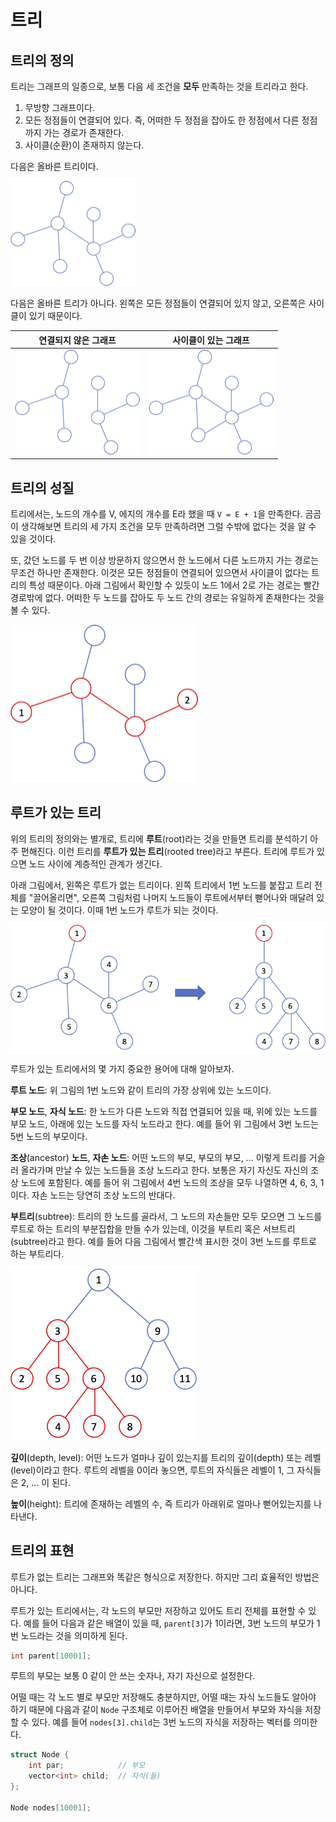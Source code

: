 # 트리

## 트리의 정의
트리는 그래프의 일종으로, 보통 다음 세 조건을 **모두** 만족하는 것을 트리라고 한다.

1. 무방향 그래프이다.
1. 모든 정점들이 연결되어 있다. 즉, 어떠한 두 정점을 잡아도 한 정점에서 다른 정점까지 가는 경로가 존재한다.
1. 사이클(순환)이 존재하지 않는다.

다음은 올바른 트리이다.

![올바른 트리](resources/correct-tree.png)

다음은 올바른 트리가 아니다. 왼쪽은 모든 정점들이 연결되어 있지 않고, 오른쪽은 사이클이 있기 때문이다.

| 연결되지 않은 그래프 | 사이클이 있는 그래프 |
| --- | --- |
| ![연결되지 않은 그래프](resources/disconn-graph.png) | ![사이클이 있는 그래프](resources/cycled-graph.png) |

## 트리의 성질
트리에서는, 노드의 개수를 V, 에지의 개수를 E라 했을 때 `V = E + 1`을 만족한다. 곰곰이 생각해보면 트리의 세 가지 조건을 모두 만족하려면 그럴 수밖에 없다는 것을 알 수 있을 것이다.

또, 갔던 노드를 두 번 이상 방문하지 않으면서 한 노드에서 다른 노드까지 가는 경로는 무조건 하나만 존재한다. 이것은 모든 정점들이 연결되어 있으면서 사이클이 없다는 트리의 특성 때문이다. 아래 그림에서 확인할 수 있듯이 노드 1에서 2로 가는 경로는 빨간 경로밖에 없다. 어떠한 두 노드를 잡아도 두 노드 간의 경로는 유일하게 존재한다는 것을 볼 수 있다.

![트리 경로](resources/tree-path.png)

## 루트가 있는 트리
위의 트리의 정의와는 별개로, 트리에 **루트**(root)라는 것을 만들면 트리를 분석하기 아주 편해진다. 이런 트리를 **루트가 있는 트리**(rooted tree)라고 부른다. 트리에 루트가 있으면 노드 사이에 계층적인 관계가 생긴다.

아래 그림에서, 왼쪽은 루트가 없는 트리이다. 왼쪽 트리에서 1번 노드를 붙잡고 트리 전체를 "끌어올리면", 오른쪽 그림처럼 나머지 노드들이 루트에서부터 뻗어나와 매달려 있는 모양이 될 것이다. 이때 1번 노드가 루트가 되는 것이다.

![루트가 있는 트리](resources/rooted-tree.png)

루트가 있는 트리에서의 몇 가지 중요한 용어에 대해 알아보자.

**루트 노드**: 위 그림의 1번 노드와 같이 트리의 가장 상위에 있는 노드이다.

**부모 노드**, **자식 노드**: 한 노드가 다른 노드와 직접 연결되어 있을 때, 위에 있는 노드를 부모 노드, 아래에 있는 노드를 자식 노드라고 한다. 예를 들어 위 그림에서 3번 노드는 5번 노드의 부모이다.

**조상**(ancestor) **노드**, **자손 노드**: 어떤 노드의 부모, 부모의 부모, ... 이렇게 트리를 거슬러 올라가며 만날 수 있는 노드들을 조상 노드라고 한다. 보통은 자기 자신도 자신의 조상 노드에 포함된다. 예를 들어 위 그림에서 4번 노드의 조상을 모두 나열하면 4, 6, 3, 1이다. 자손 노드는 당연히 조상 노드의 반대다.

**부트리**(subtree): 트리의 한 노드를 골라서, 그 노드의 자손들만 모두 모으면 그 노드를 루트로 하는 트리의 부분집합을 만들 수가 있는데, 이것을 부트리 혹은 서브트리(subtree)라고 한다. 예를 들어 다음 그림에서 빨간색 표시한 것이 3번 노드를 루트로 하는 부트리다.

![부트리](resources/subtree.png)

**깊이**(depth, level): 어떤 노드가 얼마나 깊이 있는지를 트리의 깊이(depth) 또는 레벨(level)이라고 한다. 루트의 레벨을 0이라 놓으면, 루트의 자식들은 레벨이 1, 그 자식들은 2, ... 이 된다.

**높이**(height): 트리에 존재하는 레벨의 수, 즉 트리가 아래위로 얼마나 뻗어있는지를 나타낸다.

## 트리의 표현
루트가 없는 트리는 그래프와 똑같은 형식으로 저장한다. 하지만 그리 효율적인 방법은 아니다.

루트가 있는 트리에서는, 각 노드의 부모만 저장하고 있어도 트리 전체를 표현할 수 있다. 예를 들어 다음과 같은 배열이 있을 때, `parent[3]`가 1이라면, 3번 노드의 부모가 1번 노드라는 것을 의미하게 된다.

```c++
int parent[10001];
```

루트의 부모는 보통 0 같이 안 쓰는 숫자나, 자기 자신으로 설정한다.

어떨 때는 각 노드 별로 부모만 저장해도 충분하지만, 어떨 때는 자식 노드들도 알아야 하기 때문에 다음과 같이 `Node` 구조체로 이루어진 배열을 만들어서 부모와 자식을 저장할 수 있다. 예를 들어 `nodes[3].child`는 3번 노드의 자식을 저장하는 벡터를 의미한다.

```c++
struct Node {
    int par;            // 부모
    vector<int> child;  // 자식(들)
};

Node nodes[10001];
```
